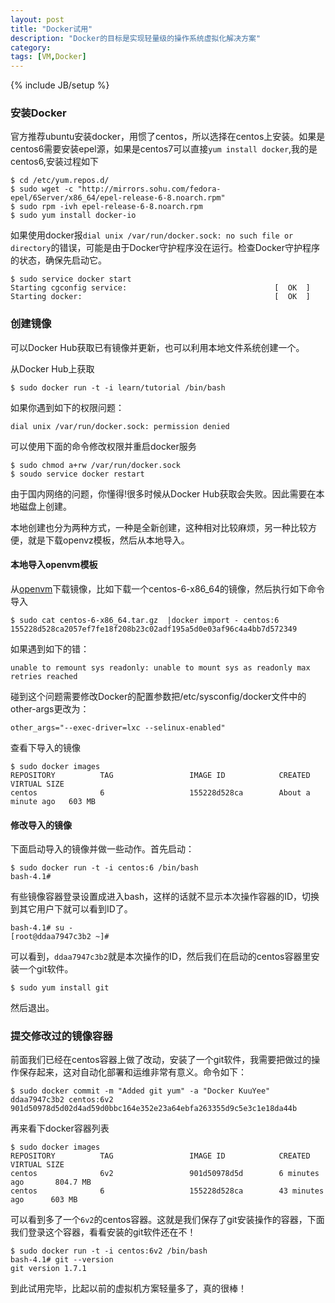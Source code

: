 ```yaml
---
layout: post
title: "Docker试用"
description: "Docker的目标是实现轻量级的操作系统虚拟化解决方案"
category: 
tags: [VM,Docker]
---
```

{% include JB/setup %}

### 安装Docker
官方推荐ubuntu安装docker，用惯了centos，所以选择在centos上安装。如果是centos6需要安装epel源，如果是centos7可以直接`yum install docker`,我的是centos6,安装过程如下


    $ cd /etc/yum.repos.d/
    $ sudo wget -c "http://mirrors.sohu.com/fedora-epel/6Server/x86_64/epel-release-6-8.noarch.rpm"
    $ sudo rpm -ivh epel-release-6-8.noarch.rpm 
    $ sudo yum install docker-io

如果使用docker报`dial unix /var/run/docker.sock: no such file or directory`的错误，可能是由于Docker守护程序没在运行。检查Docker守护程序的状态，确保先启动它。


    $ sudo service docker start
    Starting cgconfig service:                                 [  OK  ]
    Starting docker:                                           [  OK  ]

### 创建镜像
可以Docker Hub获取已有镜像并更新，也可以利用本地文件系统创建一个。

从Docker Hub上获取


    $ sudo docker run -t -i learn/tutorial /bin/bash

如果你遇到如下的权限问题：


    dial unix /var/run/docker.sock: permission denied

可以使用下面的命令修改权限并重启docker服务


    $ sudo chmod a+rw /var/run/docker.sock
    $ soudo service docker restart

由于国内网络的问题，你懂得!很多时候从Docker Hub获取会失败。因此需要在本地磁盘上创建。

本地创建也分为两种方式，一种是全新创建，这种相对比较麻烦，另一种比较方便，就是下载openvz模板，然后从本地导入。

#### 本地导入openvm模板

从[openvm](https://openvz.org/Download/template/precreated)下载镜像，比如下载一个centos-6-x86_64的镜像，然后执行如下命令导入


    $ sudo cat centos-6-x86_64.tar.gz  |docker import - centos:6
    155228d528ca2057ef7fe18f208b23c02adf195a5d0e03af96c4a4bb7d572349

如果遇到如下的错：


    unable to remount sys readonly: unable to mount sys as readonly max retries reached

碰到这个问题需要修改Docker的配置参数把/etc/sysconfig/docker文件中的other-args更改为：


    other_args="--exec-driver=lxc --selinux-enabled"



查看下导入的镜像


    $ sudo docker images
    REPOSITORY          TAG                 IMAGE ID            CREATED              VIRTUAL SIZE
    centos              6                   155228d528ca        About a minute ago   603 MB


#### 修改导入的镜像
下面启动导入的镜像并做一些动作。首先启动：


    $ sudo docker run -t -i centos:6 /bin/bash
    bash-4.1# 

有些镜像容器登录设置成进入bash，这样的话就不显示本次操作容器的ID，切换到其它用户下就可以看到ID了。


    bash-4.1# su -
    [root@ddaa7947c3b2 ~]# 

可以看到，`ddaa7947c3b2`就是本次操作的ID，然后我们在启动的centos容器里安装一个git软件。


    $ sudo yum install git

然后退出。

### 提交修改过的镜像容器
前面我们已经在centos容器上做了改动，安装了一个git软件，我需要把做过的操作保存起来，这对自动化部署和运维非常有意义。命令如下：


    $ sudo docker commit -m "Added git yum" -a "Docker KuuYee" ddaa7947c3b2 centos:6v2
    901d50978d5d02d4ad59d0bbc164e352e23a64ebfa263355d9c5e3c1e18da44b

再来看下docker容器列表


    $ sudo docker images
    REPOSITORY          TAG                 IMAGE ID            CREATED             VIRTUAL SIZE
    centos              6v2                 901d50978d5d        6 minutes ago       804.7 MB
    centos              6                   155228d528ca        43 minutes ago      603 MB

可以看到多了一个`6v2`的centos容器。这就是我们保存了git安装操作的容器，下面我们登录这个容器，看看安装的git软件还在不！


    $ sudo docker run -t -i centos:6v2 /bin/bash
    bash-4.1# git --version
    git version 1.7.1

到此试用完毕，比起以前的虚拟机方案轻量多了，真的很棒！
